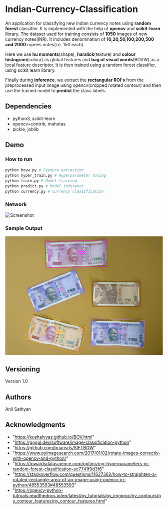 # Indian-Currency-Classification

An application for classifying new indian currency notes using **random forest** classifier. It is implemented with the help of **opencv** and **scikit-learn** library. The dataset used for training consists of **1050** images of new currency notes(INR). It includes denomination of **10,20,50,100,200,500 and 2000** rupees notes(i.e. 150 each).

Here we use **hu moments**(shape), **haralick**(texture) and **colour histogram**(colour) as global features and **bag of visual words**(BOVW) as a local feature descriptor. It is then trained using a random forest classifier, using scikit learn library.

Finally during **inference**, we extract the **rectangular ROI's** from the preprocessed input image using opencv(cropped rotated contour) and then use the trained model to **predict** the class labels.


## Dependencies

* python3, scikit-learn
* opencv+contrib, mahotas
* pickle, joblib

## Demo

### How to run

```python
python bovw.py # Feature extraction
python hyper_train.py # Hyperparameter tuning
python train.py # Model training
python predict.py # Model inference
python currency.py # Currency classification
```

### Network

![Screenshot](scramble_model.png)

### Sample Output

![Screenshot](results/result.png)

## Versioning

Version 1.0

## Authors

Anil Sathyan

## Acknowledgments
* "https://kushalvyas.github.io/BOV.html"
* "https://gogul.dev/software/image-classification-python"
* "https://github.com/briansrls/SIFTBOW"
* "https://www.pyimagesearch.com/2017/01/02/rotate-images-correctly-with-opencv-and-python/"
* "https://towardsdatascience.com/optimizing-hyperparameters-in-random-forest-classification-ec7741f9d3f6"
* "https://stackoverflow.com/questions/11627362/how-to-straighten-a-rotated-rectangle-area-of-an-image-using-opencv-in-python/48553593#48553593"
* "https://opencv-python-tutroals.readthedocs.io/en/latest/py_tutorials/py_imgproc/py_contours/py_contour_features/py_contour_features.html"


